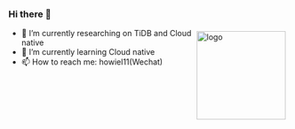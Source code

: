 ### Hi there 👋
<img src="https://github-readme-stats.vercel.app/api?username=Howie59&show_icons=true" alt="logo" height="160" align="right" style="margin: 5px; margin-bottom: 20px;" />



- 🔭 I’m currently researching on TiDB and Cloud native
- 🌱 I’m currently learning Cloud native
- 📫 How to reach me: howiel11(Wechat)

<!--
**Howie59/Howie59** is a ✨ _special_ ✨ repository because its `README.md` (this file) appears on your GitHub profile.

Here are some ideas to get you started:

- 🔭 I’m currently working on ...
- 🌱 I’m currently learning ...
- 👯 I’m looking to collaborate on ...
- 🤔 I’m looking for help with ...
- 💬 Ask me about ...
- 📫 How to reach me: ...
- 😄 Pronouns: ...
- ⚡ Fun fact: ...
-->
